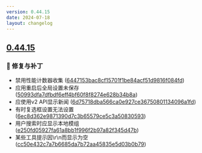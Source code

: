 ```yaml
---
version: 0.44.15
date: 2024-07-18
layout: changelog
---
```

## [0.44.15](#0.44.15)
### 🐛 修复与补丁

- 禁用性能计数器收集 ([6447153bac8cf15701f1be84acf51d9816f084fd](https://github.com/Voxelum/x-minecraft-launcher/commit/6447153bac8cf15701f1be84acf51d9816f084fd))
- 应用重启后全局设置未保存 ([50993dfa7dfbdf6eff4bf60f8f8274e628b34b8a](https://github.com/Voxelum/x-minecraft-launcher/commit/50993dfa7dfbdf6eff4bf60f8f8274e628b34b8a))
- 应使用v2 API显示新闻 ([6d75718dba566ca0e927ce36750801134096a1fd](https://github.com/Voxelum/x-minecraft-launcher/commit/6d75718dba566ca0e927ce36750801134096a1fd))
- 有时复选框设置无法设置 ([6ec8d362e9871390d7c3b65579ce5c3a50830593](https://github.com/Voxelum/x-minecraft-launcher/commit/6ec8d362e9871390d7c3b65579ce5c3a50830593))
- 用户搜索时应显示本地模组 ([e250fd05927fa61a8bb1f996f2b97a82f345d47b](https://github.com/Voxelum/x-minecraft-launcher/commit/e250fd05927fa61a8bb1f996f2b97a82f345d47b))
- 某些工具提示因\r\n而显示为空 ([cc50e432c7a7b6685da7b72aa45835e5d03b0b79](https://github.com/Voxelum/x-minecraft-launcher/commit/cc50e432c7a7b6685da7b72aa45835e5d03b0b79))